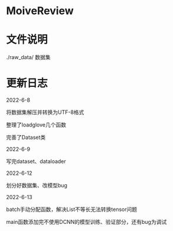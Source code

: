 # MoiveReview

# 文件说明

./raw_data/ 数据集

# 更新日志

2022-6-8

将数据集解压并转换为UTF-8格式

整理了loadglove几个函数

完善了Dataset类

2022-6-9

写完dataset、dataloader

2022-6-12

划分好数据集、改模型bug

2022-6-13

batch手动分配函数，解决List不等长无法转换tensor问题

main函数添加完不使用DCNN的模型训练、验证部分，还有bug为调试
